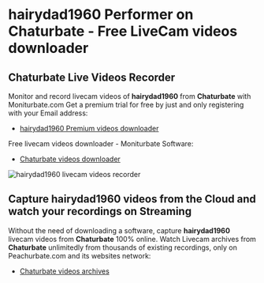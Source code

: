# hairydad1960 Performer on Chaturbate - Free LiveCam videos downloader

## Chaturbate Live Videos Recorder

Monitor and record livecam videos of **hairydad1960** from **Chaturbate** with Moniturbate.com
Get a premium trial for free by just and only registering with your Email address:
* [hairydad1960 Premium videos downloader](https://moniturbate.com/request-demo-licence-key.html)

Free livecam videos downloader - Moniturbate Software:
* [Chaturbate videos downloader](https://moniturbate.com/moniturbate-download-software.html)

![hairydad1960 livecam videos recorder](https://peachurnet.com/templates/moniturbate-software.png)


## Capture hairydad1960 videos from the Cloud and watch your recordings on Streaming

Without the need of downloading a software, capture **hairydad1960** livecam videos from **Chaturbate** 100% online.
Watch Livecam archives from **Chaturbate** unlimitedly from thousands of existing recordings, only on Peachurbate.com and its websites network:
* [Chaturbate videos archives](https://peachurnet.com/)
